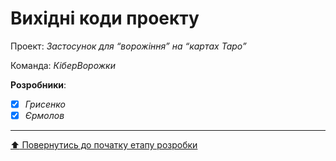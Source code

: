 # Вихідні коди проекту

Проект: *Застосунок для “ворожіння” на “картах Таро”*

Команда: *КіберВорожки*

**Розробники**:

- [x] *Грисенко*
- [x] *Єрмолов*
 
 ---
[:arrow_up: Повернутись до початку етапу розробки](/docs/3.Developing/README.md)
